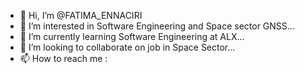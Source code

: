 - 👋 Hi, I’m @FATIMA_ENNACIRI
- 👀 I’m interested in Software Engineering and Space sector GNSS...
- 🌱 I’m currently learning Software Engineering at ALX...
- 💞️ I’m looking to collaborate on job in Space Sector...
- 📫 How to reach me : 

<!---
FATIMA_ENNACIRI/FATIMA_ENNACIRI is a ✨ special ✨ repository because its `README.md` (this file) appears on your GitHub profile.
You can click the Preview link to take a look at your changes.
--->
